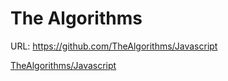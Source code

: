 # The Algorithms

URL: https://github.com/TheAlgorithms/Javascript

[TheAlgorithms/Javascript](https://github.com/TheAlgorithms/Javascript/blob/master/DIRECTORY.md)